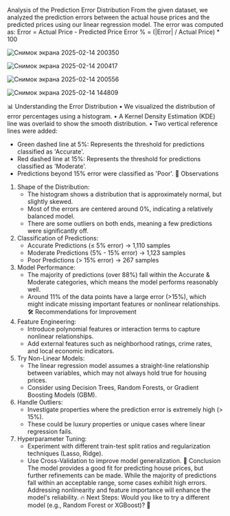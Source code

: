 Analysis of the Prediction Error Distribution
From the given dataset, we analyzed the prediction errors between the actual house prices and the predicted prices using our linear regression model. The error was computed as:
Error = Actual Price - Predicted Price
Error % = (|Error| / Actual Price) * 100


![Снимок экрана 2025-02-14 200350](https://github.com/user-attachments/assets/4d550d4e-a46c-4cf0-8cdd-6f9860461225)

![Снимок экрана 2025-02-14 200417](https://github.com/user-attachments/assets/3c035f55-9ffa-4d43-a9e8-29e14559ea45)

![Снимок экрана 2025-02-14 200556](https://github.com/user-attachments/assets/3619a460-1783-4ffe-9512-288131bd5e14)

![Снимок экрана 2025-02-14 144809](https://github.com/user-attachments/assets/f9f5febd-4a9c-4f55-8fee-d2545dc85e86)


📊 Understanding the Error Distribution
• We visualized the distribution of error percentages using a histogram.
• A Kernel Density Estimation (KDE) line was overlaid to show the smooth distribution.
• Two vertical reference lines were added:
   - Green dashed line at 5%: Represents the threshold for predictions classified as 'Accurate'.
   - Red dashed line at 15%: Represents the threshold for predictions classified as 'Moderate'.
   - Predictions beyond 15% error were classified as 'Poor'.
📌 Observations
1. Shape of the Distribution:
   - The histogram shows a distribution that is approximately normal, but slightly skewed.
   - Most of the errors are centered around 0%, indicating a relatively balanced model.
   - There are some outliers on both ends, meaning a few predictions were significantly off.
2. Classification of Predictions:
   - Accurate Predictions (≤ 5% error) → 1,110 samples
   - Moderate Predictions (5% - 15% error) → 1,123 samples
   - Poor Predictions (> 15% error) → 267 samples
3. Model Performance:
   - The majority of predictions (over 88%) fall within the Accurate & Moderate categories, which means the model performs reasonably well.
   - Around 11% of the data points have a large error (>15%), which might indicate missing important features or nonlinear relationships.
🛠️ Recommendations for Improvement
1. Feature Engineering:
   - Introduce polynomial features or interaction terms to capture nonlinear relationships.
   - Add external features such as neighborhood ratings, crime rates, and local economic indicators.
2. Try Non-Linear Models:
   - The linear regression model assumes a straight-line relationship between variables, which may not always hold true for housing prices.
   - Consider using Decision Trees, Random Forests, or Gradient Boosting Models (GBM).
3. Handle Outliers:
   - Investigate properties where the prediction error is extremely high (> 15%).
   - These could be luxury properties or unique cases where linear regression fails.
4. Hyperparameter Tuning:
   - Experiment with different train-test split ratios and regularization techniques (Lasso, Ridge).
   - Use Cross-Validation to improve model generalization.
🔎 Conclusion
The model provides a good fit for predicting house prices, but further refinements can be made. While the majority of predictions fall within an acceptable range, some cases exhibit high errors. Addressing nonlinearity and feature importance will enhance the model's reliability.
🔥 Next Steps: Would you like to try a different model (e.g., Random Forest or XGBoost)? 🚀
